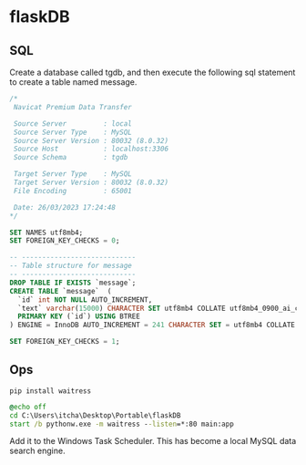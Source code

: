 # flaskDB

## SQL

Create a database called tgdb, and then execute the following sql statement to create a table named message.

```sql
/*
 Navicat Premium Data Transfer

 Source Server         : local
 Source Server Type    : MySQL
 Source Server Version : 80032 (8.0.32)
 Source Host           : localhost:3306
 Source Schema         : tgdb

 Target Server Type    : MySQL
 Target Server Version : 80032 (8.0.32)
 File Encoding         : 65001

 Date: 26/03/2023 17:24:48
*/

SET NAMES utf8mb4;
SET FOREIGN_KEY_CHECKS = 0;

-- ----------------------------
-- Table structure for message
-- ----------------------------
DROP TABLE IF EXISTS `message`;
CREATE TABLE `message`  (
  `id` int NOT NULL AUTO_INCREMENT,
  `text` varchar(15000) CHARACTER SET utf8mb4 COLLATE utf8mb4_0900_ai_ci NULL DEFAULT NULL,
  PRIMARY KEY (`id`) USING BTREE
) ENGINE = InnoDB AUTO_INCREMENT = 241 CHARACTER SET = utf8mb4 COLLATE = utf8mb4_0900_ai_ci ROW_FORMAT = DYNAMIC;

SET FOREIGN_KEY_CHECKS = 1;
```

## Ops

`pip install waitress`

```bat
@echo off
cd C:\Users\itcha\Desktop\Portable\flaskDB
start /b pythonw.exe -m waitress --listen=*:80 main:app
```

Add it to the Windows Task Scheduler. This has become a local MySQL data search engine.